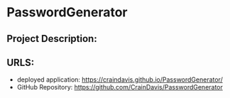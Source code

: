 # PasswordGenerator
## Project Description:

## URLS:
* deployed application: https://craindavis.github.io/PasswordGenerator/
* GitHub Repository: https://github.com/CrainDavis/PasswordGenerator

